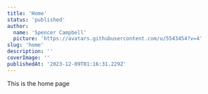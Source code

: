 ```yaml
---
title: 'Home'
status: 'published'
author:
  name: 'Spencer Campbell'
  picture: 'https://avatars.githubusercontent.com/u/5543454?v=4'
slug: 'home'
description: ''
coverImage: ''
publishedAt: '2023-12-09T01:16:31.229Z'
---
```


This is the home page